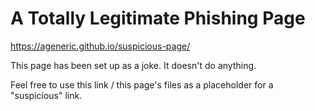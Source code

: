 # A Totally Legitimate Phishing Page

https://ageneric.github.io/suspicious-page/

This page has been set up as a joke. It doesn't do anything.

Feel free to use this link / this page's files as a placeholder for a "suspicious" link.
